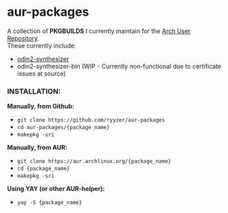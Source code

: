 # aur-packages

A collection of **PKGBUILDS** I currently maintain for the [Arch User Repository](https://aur.archlinux.org).<br>
These currently include:
 - [odin2-synthesizer](https://aur.archlinux.org/packages/odin2-synthesizer)
 - odin2-synthesizer-bin (WIP - Currently non-functional due to certificate issues at source)

### INSTALLATION:
**Manually, from Github:**
 - `git clone https://github.com/ryyzer/aur-packages`
 - `cd aur-packages/{package_name}`
 - `makepkg -sri`

**Manually, from AUR:**
 - `git clone https://aur.archlinux.org/{package_name}`
 - `cd {package_name}`
 - `makepkg -sri`

**Using YAY (or other AUR-helper):**
 - `yay -S {package_name}`
